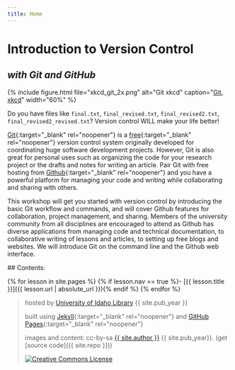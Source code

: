```yaml
---
title: Home
---
```


# Introduction to Version Control

## *with Git and GitHub*

{% include figure.html file="xkcd_git_2x.png" alt="Git xkcd" caption="<a href='https://xkcd.com/1597/' target='_blank'>Git, xkcd</a>" width="60%" %}

Do you have files like `final.txt`, `final_revised.txt`, `final_revised2.txt`, `final_revised2_revised.txt`?
Version control WILL make your life better! 

[Git](https://git-scm.com/){:target="_blank" rel="noopener"} is a [free](https://www.gnu.org/philosophy/free-sw.en.html){:target="_blank" rel="noopener"} version control system originally developed for coordinating huge software development projects. 
However, Git is also great for personal uses such as organizing the code for your research project or the drafts and notes for writing an article. 
Pair Git with free hosting from [Github](https://github.com/){:target="_blank" rel="noopener"} and you have a powerful platform for managing your code and writing while collaborating and sharing with others. 

This workshop will get you started with version control by introducing the basic Git workflow and commands, and will cover Github features for collaboration, project management, and sharing. 
Members of the university community from all disciplines are encouraged to attend as Github has diverse applications from managing code and technical documentation, to collaborative writing of lessons and articles, to setting up free blogs and websites. 
We will introduce Git on the command line and the Github web interface.

<div class="toc" markdown="1">
## Contents:

{% for lesson in site.pages %}
{% if lesson.nav == true %}- [{{ lesson.title }}]({{ lesson.url | absolute_url }}){% endif %}
{% endfor %}
</div>

> hosted by [University of Idaho Library](http://www.lib.uidaho.edu/) {{ site.pub_year }}
>
> built using [Jekyll](https://jekyllrb.com/){:target="_blank" rel="noopener"} and [GitHub Pages](https://pages.github.com/){:target="_blank" rel="noopener"}
>
> images and content: cc-by-sa <a href="https://github.com/{{ site.github_username }}">{{ site.author }}</a> {{ site.pub_year}}. (get [source code]({{ site.repo }}))
>
> <a href="http://creativecommons.org/licenses/by-sa/4.0/" rel="license" target="_blank"><img style="border-width: 0;" src="https://i.creativecommons.org/l/by-sa/4.0/88x31.png" alt="Creative Commons License" /></a>
